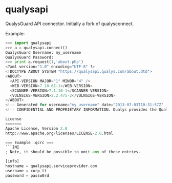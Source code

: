 qualysapi
=========
QualysGuard API connector. Initially a fork of qualysconnect.

Example:
```python
>>> import qualysapi
>>> a = qualysapi.connect()
QualysGuard Username: my_username
QualysGuard Password: 
>>> print a.request(1,'about.php')
<?xml version="1.0" encoding="UTF-8" ?>
<!DOCTYPE ABOUT SYSTEM "https://qualysapi.qualys.com/about.dtd">
<ABOUT>
  <API-VERSION MAJOR="1" MINOR="4" />
  <WEB-VERSION>7.10.61-1</WEB-VERSION>
  <SCANNER-VERSION>7.1.10-1</SCANNER-VERSION>
  <VULNSIGS-VERSION>2.2.475-2</VULNSIGS-VERSION>
</ABOUT>
<!-- Generated for username="my_username" date="2013-07-03T10:31:57Z" -->
<!-- CONFIDENTIAL AND PROPRIETARY INFORMATION. Qualys provides the QualysGuard Service "As Is," without any warranty of any kind. Qualys makes no warranty that the information contained in this report is complete or error-free. Copyright 2013, Qualys, Inc. //--> 

License
=======
Apache License, Version 2.0
http://www.apache.org/licenses/LICENSE-2.0.html

=== Example .qcrc ===
```INI
; Note, it should be possible to omit any of these entries.

[info]
hostname = qualysapi.serviceprovider.com
username = corp_tt
password = passw0rd
